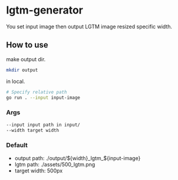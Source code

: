 # lgtm-generator
You set input image then output LGTM image resized specific width.

## How to use
make output dir.
```sh
mkdir output
```

in local.
```sh
# Specify relative path
go run . --input input-image
```

### Args
```sh
--input input path in input/
--width target width
```

### Default
- output path: ./output/${width}_lgtm_${input-image}
- lgtm path: ./assets/500_lgtm.png
- target width: 500px
